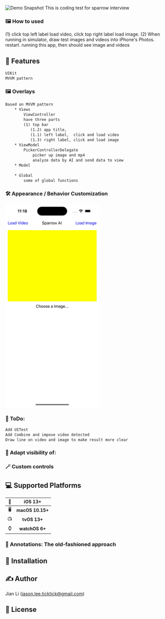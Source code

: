 ![Demo Snapshot]()
This is coding test for sparrow interview 
### 🖼 How to used
(1) click top left label load video, click top right label load image. 
(2) When running in simulator, draw test images and videos into iPhone's Photos. restart. running this app, then should see image and videos

## 🚀 Features
```
UIKit
MVVM pattern
```
### 🖼 Overlays
```
Based on MVVM pattern
    * Views
        ViewController 
        have three parts
        (1) top bar
           (1.2) app title, 
           (1.1) left label,  click and load video
           (1.3) right label, click and load image
    * ViewModel
        PickerControllerDelegate
            picker up image and mp4
            analyze data by AI and send data to view
    * Model
        
    * Global
        some of global functions
```
### 🛠 Appearance / Behavior Customization
![Demo Snapshot](https://github.com/jala886/CoireML_AI/blob/main/loading%20image%20and%20show%20result.gif)

### 👀 ToDo:
    Add UITest
    Add Combine and impove video detected
    Draw line on video and image to make result more clear

### 👀 Adapt visibility of:


### 🪄 Custom controls


## 💻 Supported Platforms

| 📱 | iOS 13+ |
| :-: | :-: |
| 🖥 | **macOS 10.15+** | 
| 📺 | **tvOS 13+** |
| ⌚️ | **watchOS 6+** |



### 📌 Annotations: The old-fashioned approach



## 🔩 Installation


## ✍️ Author

Jian Li (jason.lee.ticktick@gmail.com)

## 📄 License

